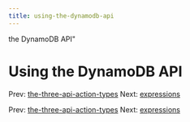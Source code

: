 ```yaml
---
title: using-the-dynamodb-api
---
```


the DynamoDB API"

# Using the DynamoDB API

Prev:
[the-three-api-action-types](the-three-api-action-types.md)
Next: [expressions](expressions.md)

Prev:
[the-three-api-action-types](the-three-api-action-types.md)
Next: [expressions](expressions.md)
